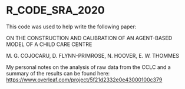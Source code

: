 # R_CODE_SRA_2020

This code was used to help write the following paper:

ON  THE  CONSTRUCTION  AND  CALIBRATION  OF AN AGENT-BASED  MODEL  OF  A  CHILD  CARE  CENTRE

M. G. COJOCARU, D. FLYNN-PRIMROSE, N. HOOVER, E. W. THOMMES

My personal notes on the analysis of raw data from the CCLC and a summary of the results can be found here: https://www.overleaf.com/project/5f21d2332e0e43000100c379 
